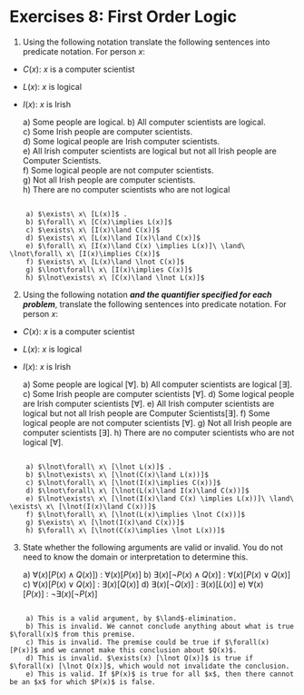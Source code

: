 # Exercises 8: First Order Logic
1. Using the following notation translate the following sentences into predicate notation. For person $x$:

- $C(x)$: $x$ is a computer scientist
- $L(x)$: $x$ is logical
- $I(x)$: $x$ is Irish

    a) Some people are logical.
    b) All computer scientists are logical.  
    c) Some Irish people are computer scientists.  
    d) Some logical people are Irish computer scientists.  
    e) All Irish computer scientists are logical but not all Irish people are Computer Scientists.  
    f) Some logical people are not computer scientists.  
    g) Not all Irish people are computer scientists.  
    h) There are no computer scientists who are not logical

```{dropdown} **Solutions**

    a) $\exists\ x\ [L(x)]$ . 
    b) $\forall\ x\ [C(x)\implies L(x)]$  
    c) $\exists\ x\ [I(x)\land C(x)]$  
    d) $\exists\ x\ [L(x)\land I(x)\land C(x)]$  
    e) $\forall\ x\ [I(x)\land C(x) \implies L(x)]\ \land\ \lnot\forall\ x\ [I(x)\implies C(x)]$    
    f) $\exists\ x\ [L(x)\land \lnot C(x)]$  
    g) $\lnot\forall\ x\ [I(x)\implies C(x)]$  
    h) $\lnot\exists\ x\ [C(x)\land \lnot L(x)]$  
```

2. Using the following notation ***and the quantifier specified for each problem***, translate the following sentences into predicate notation. For person $x$:

- $C(x)$: $x$ is a computer scientist
- $L(x)$: $x$ is logical
- $I(x)$: $x$ is Irish

    a) Some people are logical [$\forall$].
    b) All computer scientists are logical [$\exists$].
    c) Some Irish people are computer scientists [$\forall$].
    d) Some logical people are Irish computer scientists [$\forall$].
    e) All Irish computer scientists are logical but not all Irish people are Computer Scientists[$\exists$].
    f) Some logical people are not computer scientists [$\forall$].
    g) Not all Irish people are computer scientists [$\exists$].
    h) There are no computer scientists who are not logical [$\forall$].

```{dropdown} **Solutions**

    a) $\lnot\forall\ x\ [\lnot L(x)]$ . 
    b) $\lnot\exists\ x\ [\lnot(C(x)\land L(x))]$  
    c) $\lnot\forall\ x\ [\lnot(I(x)\implies C(x))]$  
    d) $\lnot\forall\ x\ [\lnot(L(x)\land I(x)\land C(x))]$  
    e) $\lnot\exists\ x\ [\lnot(I(x)\land C(x) \implies L(x))]\ \land\ \exists\ x\ [\lnot(I(x)\land C(x))]$    
    f) $\lnot\forall\ x\ [\lnot(L(x)\implies \lnot C(x))]$  
    g) $\exists\ x\ [\lnot(I(x)\and C(x))]$  
    h) $\forall\ x\ [\lnot(C(x)\implies \lnot L(x))]$
```
3. State whether the following arguments are valid or invalid. You do not need to know the domain or interpretation to determine this.

    a) $\forall(x) [P(x)\land Q(x)])\ :\ \forall(x) [P(x)]$
    b) $\exists(x) [\lnot P(x)\land Q(x)]\ :\ \forall (x) [P(x)\lor Q(x)]$
    c) $\forall(x) [P(x)\lor Q(x)]\ :\ \exists(x) [Q(x)]$
    d) $\exists(x) [\lnot Q(x)]\ :\ \exists(x) [L(x)]$
    e) $\forall(x) [P(x)]\ :\ \lnot\exists(x)[\lnot P(x)]$

```{dropdown} **Solutions**

    a) This is a valid argument, by $\land$-elimination.
    b) This is invalid. We cannot conclude anything about what is true $\forall(x)$ from this premise.
    c) This is invalid. The premise could be true if $\forall(x)[P(x)]$ and we cannot make this conclusion about $Q(x)$.
    d) This is invalid. $\exists(x) [\lnot Q(x)]$ is true if $\forall(x) [\lnot Q(x)]$, which would not invalidate the conclusion.
    e) This is valid. If $P(x)$ is true for all $x$, then there cannot be an $x$ for which $P(x)$ is false.
```
